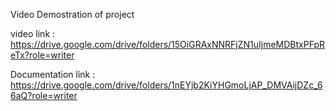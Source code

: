 Video Demostration of project

video link : https://drive.google.com/drive/folders/15OiGRAxNNRFjZN1uIjmeMDBtxPFpReTx?role=writer

Documentation link : https://drive.google.com/drive/folders/1nEYjb2KiYHGmoLjAP_DMVAijDZc_66aQ?role=writer
